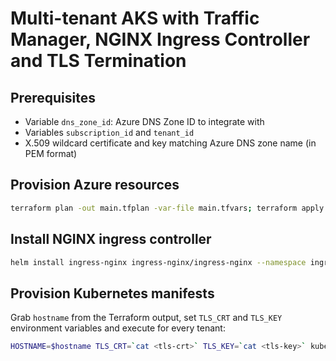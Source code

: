 # Multi-tenant AKS with Traffic Manager, NGINX Ingress Controller and TLS Termination

## Prerequisites
* Variable `dns_zone_id`: Azure DNS Zone ID to integrate with
* Variables `subscription_id` and `tenant_id`
* X.509 wildcard certificate and key matching Azure DNS zone name (in PEM format)

## Provision Azure resources
```sh
terraform plan -out main.tfplan -var-file main.tfvars; terraform apply main.tfplan
```

## Install NGINX ingress controller
```sh
helm install ingress-nginx ingress-nginx/ingress-nginx --namespace ingress-nginx --create-namespace --set controller.service.loadBalancerIP=$loadBalancerIP --set controller.service.annotations."service\.beta\.kubernetes\.io\/azure-load-balancer-resource-group"=$resourceGroupName
```

## Provision Kubernetes manifests
Grab `hostname` from the Terraform output, set `TLS_CRT` and `TLS_KEY` environment variables and execute for every tenant:
```sh
HOSTNAME=$hostname TLS_CRT=`cat <tls-crt>` TLS_KEY=`cat <tls-key>` kubectl apply -k k8s/<tailspin|wingtip>
```